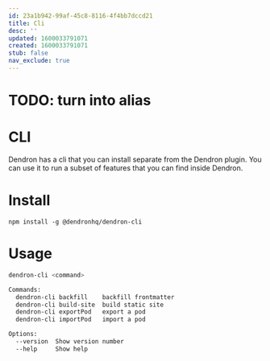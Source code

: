 ```yaml
---
id: 23a1b942-99af-45c8-8116-4f4bb7dccd21
title: Cli
desc: ''
updated: 1600033791071
created: 1600033791071
stub: false
nav_exclude: true
---
```


# TODO: turn into alias

# CLI

Dendron has a cli that you can install separate from the Dendron plugin. You can use it to run a subset of features that you can find inside Dendron. 

# Install

```
npm install -g @dendronhq/dendron-cli
```

# Usage

```sh
dendron-cli <command>

Commands:
  dendron-cli backfill    backfill frontmatter
  dendron-cli build-site  build static site
  dendron-cli exportPod   export a pod
  dendron-cli importPod   import a pod

Options:
  --version  Show version number                                       [boolean]
  --help     Show help                                                 [boolean]
```
